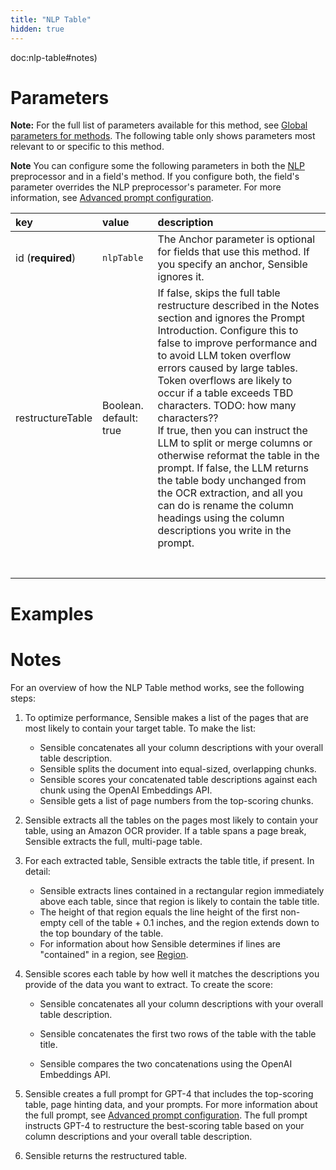 ```yaml
---
title: "NLP Table"
hidden: true
---
```

doc:nlp-table#notes)

Parameters
====

**Note:** For the full list of parameters available for this method, see [Global parameters for methods](doc:method#section-global-parameters-for-methods). The following table only shows parameters most relevant to or specific to this method.

**Note** You can configure some the following parameters in both the [NLP](doc:nlp) preprocessor and in a field's method. If you configure both, the field's parameter overrides the NLP preprocessor's parameter. For more information, see [Advanced prompt configuration](doc:prompt).


| key               | value                  | description                                                  |
| :---------------- | :--------------------- | :----------------------------------------------------------- |
| id (**required**) | `nlpTable`             | The Anchor parameter is optional for fields that use this method. If you specify an anchor, Sensible ignores it. |
| restructureTable  | Boolean. default: true | If false, skips the full table restructure described in the Notes section and ignores the Prompt Introduction. Configure this to false to improve performance and to avoid LLM token overflow errors caused by large tables. Token overflows are likely to occur if a table exceeds TBD characters. TODO: how many characters??<br/>If true, then you can instruct the LLM to split or merge columns or otherwise reformat the table in the prompt. If false, the LLM returns the table body unchanged from the OCR extraction, and all you can do is rename the column headings using the column descriptions you write in the prompt. |
|                   |                        |                                                              |
|                   |                        |                                                              |
|                   |                        |                                                              |
|                   |                        |                                                              |
|                   |                        |                                                              |
|                   |                        |                                                              |
|                   |                        |                                                              |



Examples
====

Notes
===

For an overview of how the NLP Table method works, see the following steps:


1. To optimize performance, Sensible makes a list of the pages that are most likely to contain your target table. To make the list:
   - Sensible concatenates all your column descriptions with your overall table description. 
   - Sensible splits the document into equal-sized, overlapping chunks. 
   - Sensible scores your concatenated table descriptions against each chunk using the OpenAI Embeddings API.
   - Sensible gets a list of page numbers from the top-scoring chunks.
2. Sensible extracts all the tables on the pages most likely to contain your table, using an Amazon OCR provider. If a table spans a page break, Sensible extracts the full, multi-page table.

3. For each extracted table, Sensible extracts the table title, if present.  In detail:

   -  Sensible extracts lines contained in a rectangular region immediately above each table, since that region is likely to contain the table title. 
   -  The height of that region equals the line height of the first non-empty cell of the table + 0.1 inches, and the region extends down to the top boundary of the table.
   -  For information about how Sensible determines if lines are "contained" in a region, see [Region](doc:region).

4. Sensible scores each table by how well it matches the descriptions you provide of the data you want to extract. To create the score:

   - Sensible concatenates all your column descriptions with your overall table description. 

   - Sensible concatenates the first two rows of the table with the table title.

   - Sensible compares the two concatenations using the OpenAI Embeddings API. 

5. Sensible creates a full prompt for GPT-4 that includes the top-scoring table, page hinting data, and your prompts. For more information about the full prompt, see [Advanced prompt configuration](doc:prompt). The full prompt instructs GPT-4 to restructure the best-scoring table based on your column descriptions and your overall table description. 

6. Sensible returns the restructured table.